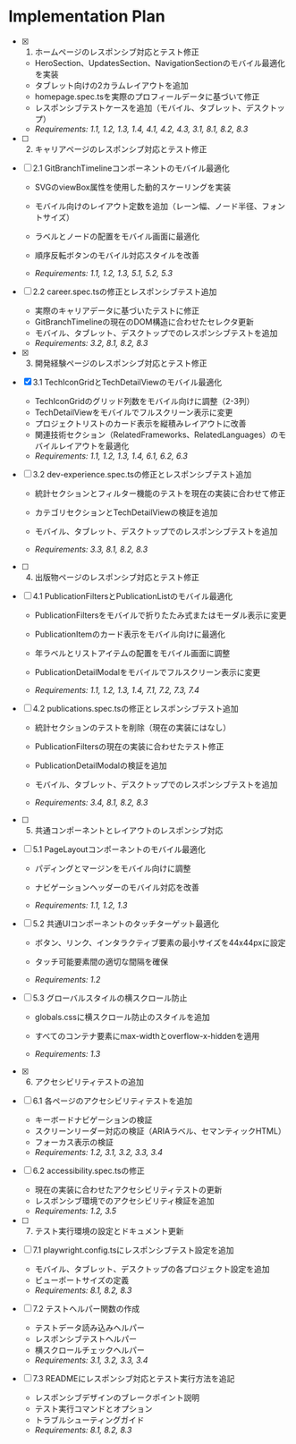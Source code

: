 # Implementation Plan

- [x] 1. ホームページのレスポンシブ対応とテスト修正


  - HeroSection、UpdatesSection、NavigationSectionのモバイル最適化を実装
  - タブレット向けの2カラムレイアウトを追加
  - homepage.spec.tsを実際のプロフィールデータに基づいて修正
  - レスポンシブテストケースを追加（モバイル、タブレット、デスクトップ）
  - _Requirements: 1.1, 1.2, 1.3, 1.4, 4.1, 4.2, 4.3, 3.1, 8.1, 8.2, 8.3_





- [ ] 2. キャリアページのレスポンシブ対応とテスト修正
- [ ] 2.1 GitBranchTimelineコンポーネントのモバイル最適化
  - SVGのviewBox属性を使用した動的スケーリングを実装
  - モバイル向けのレイアウト定数を追加（レーン幅、ノード半径、フォントサイズ）
  - ラベルとノードの配置をモバイル画面に最適化


  - 順序反転ボタンのモバイル対応スタイルを改善
  - _Requirements: 1.1, 1.2, 1.3, 5.1, 5.2, 5.3_





- [ ] 2.2 career.spec.tsの修正とレスポンシブテスト追加
  - 実際のキャリアデータに基づいたテストに修正
  - GitBranchTimelineの現在のDOM構造に合わせたセレクタ更新
  - モバイル、タブレット、デスクトップでのレスポンシブテストを追加
  - _Requirements: 3.2, 8.1, 8.2, 8.3_



- [x] 3. 開発経験ページのレスポンシブ対応とテスト修正


- [x] 3.1 TechIconGridとTechDetailViewのモバイル最適化


  - TechIconGridのグリッド列数をモバイル向けに調整（2-3列）
  - TechDetailViewをモバイルでフルスクリーン表示に変更
  - プロジェクトリストのカード表示を縦積みレイアウトに改善
  - 関連技術セクション（RelatedFrameworks、RelatedLanguages）のモバイルレイアウトを最適化
  - _Requirements: 1.1, 1.2, 1.3, 1.4, 6.1, 6.2, 6.3_



- [ ] 3.2 dev-experience.spec.tsの修正とレスポンシブテスト追加
  - 統計セクションとフィルター機能のテストを現在の実装に合わせて修正

  - カテゴリセクションとTechDetailViewの検証を追加


  - モバイル、タブレット、デスクトップでのレスポンシブテストを追加
  - _Requirements: 3.3, 8.1, 8.2, 8.3_


- [ ] 4. 出版物ページのレスポンシブ対応とテスト修正
- [ ] 4.1 PublicationFiltersとPublicationListのモバイル最適化
  - PublicationFiltersをモバイルで折りたたみ式またはモーダル表示に変更
  - PublicationItemのカード表示をモバイル向けに最適化

  - 年ラベルとリストアイテムの配置をモバイル画面に調整
  - PublicationDetailModalをモバイルでフルスクリーン表示に変更
  - _Requirements: 1.1, 1.2, 1.3, 1.4, 7.1, 7.2, 7.3, 7.4_



- [ ] 4.2 publications.spec.tsの修正とレスポンシブテスト追加
  - 統計セクションのテストを削除（現在の実装にはなし）
  - PublicationFiltersの現在の実装に合わせたテスト修正
  - PublicationDetailModalの検証を追加
  - モバイル、タブレット、デスクトップでのレスポンシブテストを追加

  - _Requirements: 3.4, 8.1, 8.2, 8.3_

- [ ] 5. 共通コンポーネントとレイアウトのレスポンシブ対応
- [ ] 5.1 PageLayoutコンポーネントのモバイル最適化
  - パディングとマージンをモバイル向けに調整
  - ナビゲーションヘッダーのモバイル対応を改善

  - _Requirements: 1.1, 1.2, 1.3_



- [ ] 5.2 共通UIコンポーネントのタッチターゲット最適化
  - ボタン、リンク、インタラクティブ要素の最小サイズを44x44pxに設定

  - タッチ可能要素間の適切な間隔を確保
  - _Requirements: 1.2_

- [ ] 5.3 グローバルスタイルの横スクロール防止
  - globals.cssに横スクロール防止のスタイルを追加

  - すべてのコンテナ要素にmax-widthとoverflow-x-hiddenを適用
  - _Requirements: 1.3_

- [x] 6. アクセシビリティテストの追加

- [ ] 6.1 各ページのアクセシビリティテストを追加
  - キーボードナビゲーションの検証
  - スクリーンリーダー対応の検証（ARIAラベル、セマンティックHTML）
  - フォーカス表示の検証
  - _Requirements: 1.2, 3.1, 3.2, 3.3, 3.4_

- [ ] 6.2 accessibility.spec.tsの修正
  - 現在の実装に合わせたアクセシビリティテストの更新
  - レスポンシブ環境でのアクセシビリティ検証を追加
  - _Requirements: 1.2, 3.5_

- [ ] 7. テスト実行環境の設定とドキュメント更新
- [ ] 7.1 playwright.config.tsにレスポンシブテスト設定を追加
  - モバイル、タブレット、デスクトップの各プロジェクト設定を追加
  - ビューポートサイズの定義
  - _Requirements: 8.1, 8.2, 8.3_

- [ ] 7.2 テストヘルパー関数の作成
  - テストデータ読み込みヘルパー
  - レスポンシブテストヘルパー
  - 横スクロールチェックヘルパー
  - _Requirements: 3.1, 3.2, 3.3, 3.4_

- [ ] 7.3 READMEにレスポンシブ対応とテスト実行方法を追記
  - レスポンシブデザインのブレークポイント説明
  - テスト実行コマンドとオプション
  - トラブルシューティングガイド
  - _Requirements: 8.1, 8.2, 8.3_

